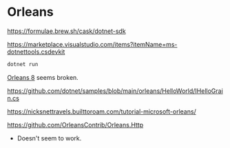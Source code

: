 # Orleans

https://formulae.brew.sh/cask/dotnet-sdk

https://marketplace.visualstudio.com/items?itemName=ms-dotnettools.csdevkit

```bash
dotnet run
```

[Orleans 8](https://github.com/dotnet/orleans/releases/tag/v8.0.0) seems broken.

https://github.com/dotnet/samples/blob/main/orleans/HelloWorld/IHelloGrain.cs

https://nicksnettravels.builttoroam.com/tutorial-microsoft-orleans/

https://github.com/OrleansContrib/Orleans.Http

- Doesn't seem to work.
